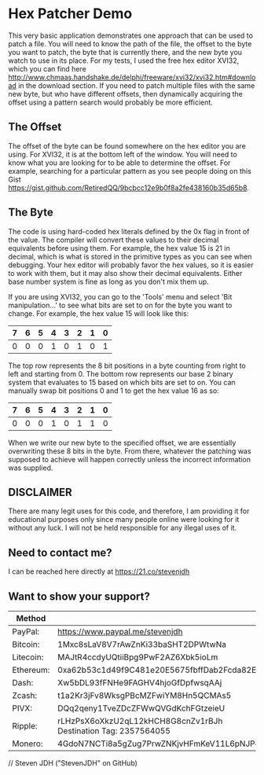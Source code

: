 # Hex Patcher Demo
This very basic application demonstrates one approach that can be used to patch a file. You will need to know the path of the file, the offset to the byte you want to patch, the byte that is currently there, and the new byte you watch to use in its place. For my tests, I used the free hex editor XVI32, which you can find here http://www.chmaas.handshake.de/delphi/freeware/xvi32/xvi32.htm#download in the download section. If you need to patch multiple files with the same new byte, but who have different offsets, then dynamically acquiring the offset using a pattern search would probably be more efficient.

## The Offset
The offset of the byte can be found somewhere on the hex editor you are using. For XVI32, it is at the bottom left of the window. You will need to know what you are looking for to be able to determine the offset. For example, searching for a particular pattern as you see people doing on this Gist https://gist.github.com/RetiredQQ/9bcbcc12e9b0f8a2fe438160b35d65b8. 

## The Byte
The code is using hard-coded hex literals defined by the 0x flag in front of the value. The compiler will convert these values to their decimal equivalents before using them. For example, the hex value 15 is 21 in decimal, which is what is stored in the primitive types as you can see when debugging. Your hex editor will probably favor the hex values, so it is easier to work with them, but it may also show their decimal equivalents. Either base number system is fine as long as you don't mix them up.

If you are using XVI32, you can go to the 'Tools' menu and select 'Bit manipulation...' to see what bits are set to on for the byte you want to change. For example, the hex value 15 will look like this:

7|6|5|4|3|2|1|0
-|-|-|-|-|-|-|-
0|0|0|1|0|1|0|1

The top row represents the 8 bit positions in a byte counting from right to left and starting from 0. The bottom row represents our base 2 binary system that evaluates to 15 based on which bits are set to on. You can manually swap bit positions 0 and 1 to get the hex value 16 as so:

7|6|5|4|3|2|1|0
-|-|-|-|-|-|-|-
0|0|0|1|0|1|1|0

When we write our new byte to the specified offset, we are essentially overwriting these 8 bits in the byte. From there, whatever the patching was supposed to achieve will happen correctly unless the incorrect information was supplied.

## DISCLAIMER
There are many legit uses for this code, and therefore, I am providing it for educational purposes only since many people online were looking for it without any luck. I will not be held responsible for any illegal uses of it.

## Need to contact me?
I can be reached here directly at https://21.co/stevenjdh

## Want to show your support?
Method | Address
------------ | -------------
PayPal: | https://www.paypal.me/stevenjdh
Bitcoin: | 1Mxc8sLaV8V7rAwZnKi33baSHT2DPWtwNa
Litecoin: | MAJtR4ccdyUQtiiBpg9PwF2AZ6Xbk5ioLm
Ethereum: | 0xa62b53c1d49f9C481e20E5675fbffDab2Fcda82E
Dash: | Xw5bDL93fFNHe9FAGHV4hjoGfDpfwsqAAj
Zcash: | t1a2Kr3jFv8WksgPBcMZFwiYM8Hn5QCMAs5
PIVX:  | DQq2qeny1TveZDcZFWwQVGdKchFGtzeieU
Ripple: | rLHzPsX6oXkzU2qL12kHCH8G8cnZv1rBJh<br />Destination Tag: 2357564055
Monero: | 4GdoN7NCTi8a5gZug7PrwZNKjvHFmKeV11L6pNJPgj5QNEHsN6eeX3DaAQFwZ1ufD4LYCZKArktt113W7QjWvQ7CWDXrwM8yCGgEdhV3Wt


// Steven JDH ("StevenJDH" on GitHub)

